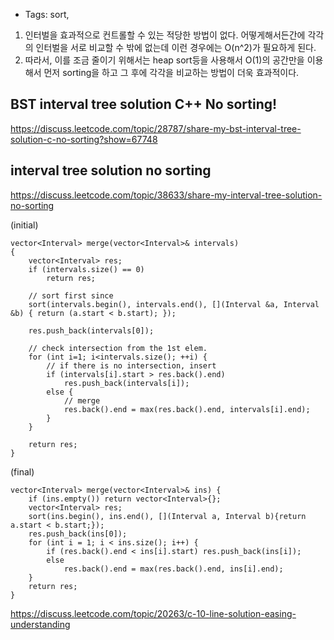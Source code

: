 * Tags: sort,

1. 인터벌을 효과적으로 컨트롤할 수 있는 적당한 방법이 없다. 어떻게해서든간에 각각의 인터벌을 서로 비교할 수 밖에 없는데 이런 경우에는 O(n^2)가 필요하게 된다.
2. 따라서, 이를 조금 줄이기 위해서는 heap sort등을 사용해서 O(1)의 공간만을 이용해서 먼저 sorting을 하고 그 후에 각각을 비교하는 방법이 더욱 효과적이다.

## BST interval tree solution C++ No sorting!
https://discuss.leetcode.com/topic/28787/share-my-bst-interval-tree-solution-c-no-sorting?show=67748

## interval tree solution no sorting
https://discuss.leetcode.com/topic/38633/share-my-interval-tree-solution-no-sorting

(initial)
```
vector<Interval> merge(vector<Interval>& intervals)
{      
    vector<Interval> res;    
    if (intervals.size() == 0)
        return res;

    // sort first since
    sort(intervals.begin(), intervals.end(), [](Interval &a, Interval &b) { return (a.start < b.start); });

    res.push_back(intervals[0]);

    // check intersection from the 1st elem.
    for (int i=1; i<intervals.size(); ++i) {
        // if there is no intersection, insert
        if (intervals[i].start > res.back().end)
            res.push_back(intervals[i]);
        else {
            // merge
            res.back().end = max(res.back().end, intervals[i].end);
        }
    }

    return res;
}
```

(final)
```
vector<Interval> merge(vector<Interval>& ins) {
    if (ins.empty()) return vector<Interval>{};
    vector<Interval> res;
    sort(ins.begin(), ins.end(), [](Interval a, Interval b){return a.start < b.start;});
    res.push_back(ins[0]);
    for (int i = 1; i < ins.size(); i++) {
        if (res.back().end < ins[i].start) res.push_back(ins[i]);
        else
            res.back().end = max(res.back().end, ins[i].end);
    }
    return res;
}
```
https://discuss.leetcode.com/topic/20263/c-10-line-solution-easing-understanding
